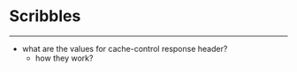 <!--
{
  "type": "learn",
  "tags": ["algorithm"]
}
-->
# Scribbles

---

- what are the values for cache-control response header?
  - how they work?
